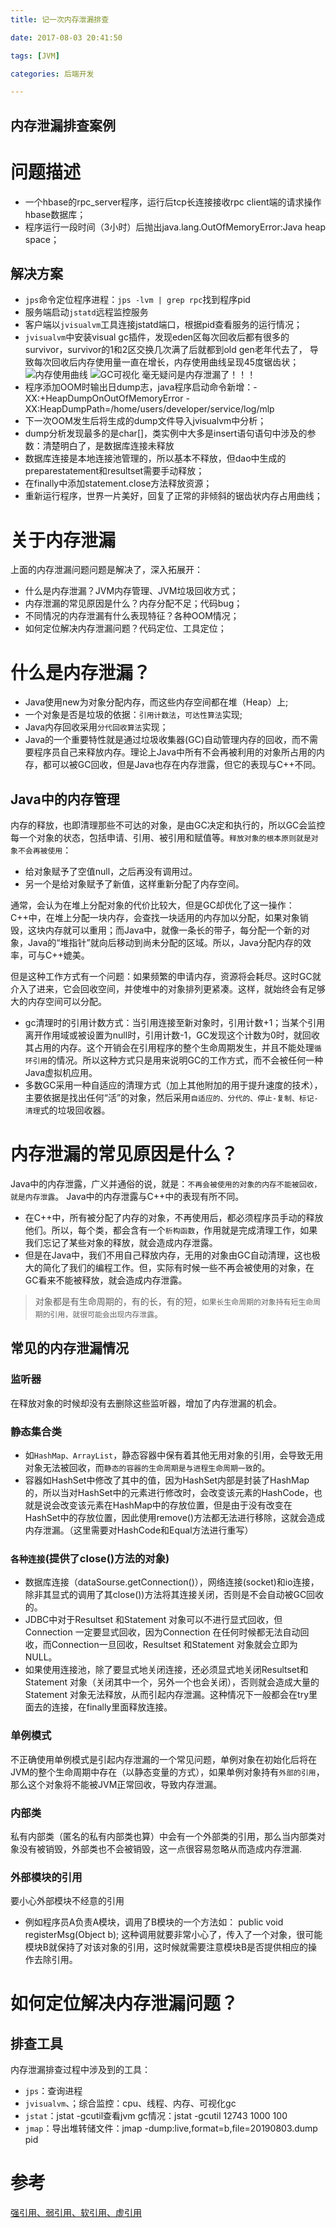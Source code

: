 ```yaml
---
title: 记一次内存泄漏排查

date: 2017-08-03 20:41:50

tags: [JVM]

categories: 后端开发

---
```

## 内存泄漏排查案例
# 问题描述
* 一个hbase的rpc_server程序，运行后tcp长连接接收rpc client端的请求操作hbase数据库；
* 程序运行一段时间（3小时）后抛出java.lang.OutOfMemoryError:Java heap space；

## 解决方案
* `jps`命令定位程序进程：`jps -lvm | grep rpc`找到程序pid
* 服务端启动`jstatd`远程监控服务
* 客户端以`jvisualvm`工具连接jstatd端口，根据pid查看服务的运行情况；
* `jvisualvm`中安装visual gc插件，发现eden区每次回收后都有很多的survivor，survivor的1和2区交换几次满了后就都到old gen老年代去了，
导致每次回收后内存使用量一直在增长，内存使用曲线呈现45度锯齿状；
![内存使用曲线](https://user-images.githubusercontent.com/3156608/62417899-70777900-b68e-11e9-8eb7-37d367b316fb.png)
![GC可视化](https://user-images.githubusercontent.com/3156608/62417901-78cfb400-b68e-11e9-9ec4-3b6b141757ef.png)
毫无疑问是内存泄漏了！！！
* 程序添加OOM时输出日dump志，java程序启动命令新增：-XX:+HeapDumpOnOutOfMemoryError  -XX:HeapDumpPath=/home/users/developer/service/log/mlp
* 下一次OOM发生后将生成的dump文件导入jvisualvm中分析；
* dump分析发现最多的是char[]，类实例中大多是insert语句语句中涉及的参数：清楚明白了，是数据库连接未释放
* 数据库连接是本地连接池管理的，所以基本不释放，但dao中生成的preparestatement和resultset需要手动释放；
* 在finally中添加statement.close方法释放资源；
* 重新运行程序，世界一片美好，回复了正常的非倾斜的锯齿状内存占用曲线；

# 关于内存泄漏
上面的内存泄漏问题问题是解决了，深入拓展开：
* 什么是内存泄漏？JVM内存管理、JVM垃圾回收方式；
* 内存泄漏的常见原因是什么？内存分配不足；代码bug；
* 不同情况的内存泄漏有什么表现特征？各种OOM情况；
* 如何定位解决内存泄漏问题？代码定位、工具定位；

# 什么是内存泄漏？
* Java使用new为对象分配内存，而这些内存空间都在堆（Heap）上;
* 一个对象是否是垃圾的依据：`引用计数法`，`可达性算法`实现;
* Java内存回收采用`分代回收算法`实现；
* Java的一个重要特性就是通过垃圾收集器(GC)自动管理内存的回收，而不需要程序员自己来释放内存。理论上Java中所有不会再被利用的对象所占用的内存，都可以被GC回收，但是Java也存在内存泄露，但它的表现与C++不同。
## Java中的内存管理
内存的释放，也即清理那些不可达的对象，是由GC决定和执行的，所以GC会监控每一个对象的状态，包括申请、引用、被引用和赋值等。`释放对象的根本原则就是对象不会再被使用`：
* 给对象赋予了空值null，之后再没有调用过。
* 另一个是给对象赋予了新值，这样重新分配了内存空间。

通常，会认为在堆上分配对象的代价比较大，但是GC却优化了这一操作：C++中，在堆上分配一块内存，会查找一块适用的内存加以分配，如果对象销毁，这块内存就可以重用；而Java中，就像一条长的带子，每分配一个新的对象，Java的“堆指针”就向后移动到尚未分配的区域。所以，Java分配内存的效率，可与C++媲美。

但是这种工作方式有一个问题：如果频繁的申请内存，资源将会耗尽。这时GC就介入了进来，它会回收空间，并使堆中的对象排列更紧凑。这样，就始终会有足够大的内存空间可以分配。
* gc清理时的引用计数方式：当引用连接至新对象时，引用计数+1；当某个引用离开作用域或被设置为null时，引用计数-1，GC发现这个计数为0时，就回收其占用的内存。这个开销会在引用程序的整个生命周期发生，并且不能处理`循环引用`的情况。所以这种方式只是用来说明GC的工作方式，而不会被任何一种Java虚拟机应用。
* 多数GC采用一种自适应的清理方式（加上其他附加的用于提升速度的技术），主要依据是找出任何“活”的对象，然后采用`自适应的、分代的、停止-复制、标记-清理`式的垃圾回收器。

# 内存泄漏的常见原因是什么？
Java中的内存泄露，广义并通俗的说，就是：`不再会被使用的对象的内存不能被回收，就是内存泄露`。
Java中的内存泄露与C++中的表现有所不同。
* 在C++中，所有被分配了内存的对象，不再使用后，都必须程序员手动的释放他们。所以，每个类，都会含有一个`析构函数`，作用就是完成清理工作，如果我们忘记了某些对象的释放，就会造成内存泄露。
* 但是在Java中，我们不用自己释放内存，无用的对象由GC自动清理，这也极大的简化了我们的编程工作。但，实际有时候一些不再会被使用的对象，在GC看来不能被释放，就会造成内存泄露。
>对象都是有生命周期的，有的长，有的短，`如果长生命周期的对象持有短生命周期的引用，就很可能会出现内存泄露`。

## 常见的内存泄漏情况
### 监听器
在释放对象的时候却没有去删除这些监听器，增加了内存泄漏的机会。

### 静态集合类
* 如`HashMap、ArrayList`，静态容器中保有着其他无用对象的引用，会导致无用对象无法被回收，而`静态的容器的生命周期是与进程生命周期一致`的。
* 容器如HashSet中修改了其中的值，因为HashSet内部是封装了HashMap的，所以当对HashSet中的元素进行修改时，会改变该元素的HashCode，也就是说会改变该元素在HashMap中的存放位置，但是由于没有改变在HashSet中的存放位置，因此使用remove()方法都无法进行移除，这就会造成内存泄漏。（这里需要对HashCode和Equal方法进行重写）

### `各种连接`(提供了close()方法的对象)
* 数据库连接（dataSourse.getConnection()），网络连接(socket)和io连接，除非其显式的调用了其close())方法将其连接关闭，否则是不会自动被GC回收的。
* JDBC中对于Resultset 和Statement 对象可以不进行显式回收，但Connection 一定要显式回收，因为Connection 在任何时候都无法自动回收，而Connection一旦回收，Resultset 和Statement 对象就会立即为NULL。
* 如果使用连接池，除了要显式地关闭连接，还必须显式地关闭Resultset和Statement 对象（关闭其中一个，另外一个也会关闭），否则就会造成大量的Statement 对象无法释放，从而引起内存泄漏。这种情况下一般都会在try里面去的连接，在finally里面释放连接。

### 单例模式
不正确使用单例模式是引起内存泄漏的一个常见问题，单例对象在初始化后将在JVM的整个生命周期中存在（以静态变量的方式），如果单例对象持有`外部的引用`，那么这个对象将不能被JVM正常回收，导致内存泄漏。

### 内部类
私有内部类（匿名的私有内部类也算）中会有一个外部类的引用，那么当内部类对象没有被销毁，外部类也不会被销毁，这一点很容易忽略从而造成内存泄漏.

### 外部模块的引用
要小心外部模块不经意的引用
* 例如程序员A负责A模块，调用了B模块的一个方法如： public void registerMsg(Object b); 这种调用就要非常小心了，传入了一个对象，很可能模块B就保持了对该对象的引用，这时候就需要注意模块B是否提供相应的操作去除引用。

# 如何定位解决内存泄漏问题？
## 排查工具
内存泄漏排查过程中涉及到的工具：
* `jps`：查询进程
* `jvisualvm`、；综合监控：cpu、线程、内存、可视化gc
* `jstat`：jstat -gcutil查看jvm gc情况：jstat -gcutil 12743 1000 100
* `jmap`：导出堆转储文件：jmap -dump:live,format=b,file=20190803.dump pid

# 参考
[强引用、弱引用、软引用、虚引用](https://my.oschina.net/ydsakyclguozi/blog/404389)
